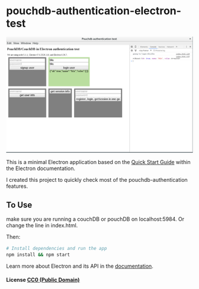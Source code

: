 # pouchdb-authentication-electron-test

![A screenshot showing the electron app in use](screenshot.png)

This is a minimal Electron application based on the [Quick Start Guide](http://electron.atom.io/docs/latest/tutorial/quick-start) within the Electron documentation.

I created this project to quickly check most of the pouchdb-authentication features.

## To Use
make sure you are running a couchDB or pouchDB on localhost:5984. Or change the line in index.html.

Then:
```bash
# Install dependencies and run the app
npm install && npm start
```

Learn more about Electron and its API in the [documentation](http://electron.atom.io/docs/latest).

#### License [CC0 (Public Domain)](LICENSE.md)
